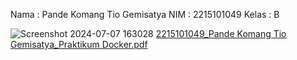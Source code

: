 Nama   : Pande Komang Tio Gemisatya
NIM    : 2215101049
Kelas  : B

![Screenshot 2024-07-07 163028](https://github.com/komangtio049/SistemTerdistribusiDocker/assets/127291407/77d4e203-bce9-45e1-b33e-0ae94a24db89)
[2215101049_Pande Komang Tio Gemisatya_Praktikum Docker.pdf](https://github.com/user-attachments/files/16133098/2215101049_Pande.Komang.Tio.Gemisatya_Praktikum.Docker.pdf)
